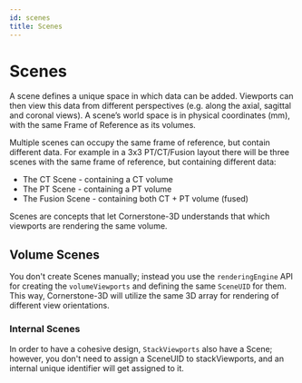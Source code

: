 ```yaml
---
id: scenes
title: Scenes
---
```



# Scenes

A scene defines a unique space in which data can be added. Viewports can then view this data from different perspectives (e.g. along the axial, sagittal and coronal views). A scene’s world space is in physical coordinates (mm), with the same Frame of Reference as its volumes.

Multiple scenes can occupy the same frame of reference, but contain different data. For example in a 3x3 PT/CT/Fusion layout there will be three scenes with the same frame of reference, but containing different data:

- The CT Scene - containing a CT volume
- The PT Scene - containing a PT volume
- The Fusion Scene - containing both CT + PT volume (fused)


Scenes are concepts that let Cornerstone-3D understands that which viewports are rendering the same volume.


## Volume Scenes
You don't create Scenes manually; instead you use the `renderingEngine` API for creating the `volumeViewports` and defining the same `SceneUID` for them. This way, Cornerstone-3D will utilize the same 3D array for rendering of different view orientations.


### Internal Scenes
In order to have a cohesive design, `StackViewports` also have a Scene; however, you don't need to assign a SceneUID to stackViewports, and an internal unique identifier will get assigned to it.
